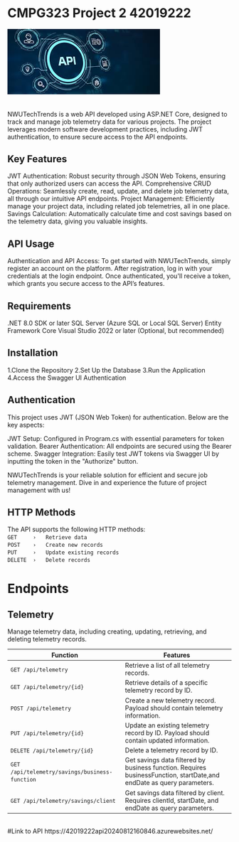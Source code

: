 # CMPG323 Project 2 42019222

![image](https://github.com/FLEXBABY88/Project-2-cmpg-323/blob/main/API_LOGO.jpg)
######
NWUTechTrends is a web API developed using ASP.NET Core, designed to track and manage job telemetry data for various projects. The project leverages modern software development practices, including JWT authentication, to ensure secure access to the API endpoints.


## Key Features
JWT Authentication: Robust security through JSON Web Tokens, ensuring that only authorized users can access the API.
Comprehensive CRUD Operations: Seamlessly create, read, update, and delete job telemetry data, all through our intuitive API endpoints.
Project Management: Efficiently manage your project data, including related job telemetries, all in one place.
Savings Calculation: Automatically calculate time and cost savings based on the telemetry data, giving you valuable insights.

## API Usage
Authentication and API Access:
To get started with NWUTechTrends, simply register an account on the platform. After registration, log in with your credentials at the login endpoint. Once authenticated, you'll receive a token, which grants you secure access to the API’s features.


## Requirements
.NET 8.0 SDK or later
SQL Server (Azure SQL or Local SQL Server)
Entity Framework Core
Visual Studio 2022 or later (Optional, but recommended)
  
  
## Installation
  
1.Clone the Repository
2.Set Up the Database
3.Run the Application
4.Access the Swagger UI
Authentication

## Authentication

This project uses JWT (JSON Web Token) for authentication. Below are the key aspects:

  JWT Setup: Configured in Program.cs with essential parameters for token validation.
  Bearer Authentication: All endpoints are secured using the Bearer scheme.
  Swagger Integration: Easily test JWT tokens via Swagger UI by inputting the token in the "Authorize" button.

NWUTechTrends is your reliable solution for efficient and secure job telemetry management. Dive in and experience the future of project management with us!

    

## HTTP Methods 
The API supports the following HTTP methods: </br>
```GET     ›   Retrieve data``` </br>
```POST    ›   Create new records``` </br>
```PUT     ›   Update existing records``` </br>
```DELETE  ›   Delete records``` </br>


# Endpoints
## Telemetry
Manage telemetry data, including creating, updating, retrieving, and deleting telemetry records.

|        Function                                  |                              Features                                                                                |
|--------------------------------------------------|----------------------------------------------------------------------------------------------------------------------|
|```GET /api/telemetry```                          |  Retrieve a list of all telemetry records.                                                                           |
|```GET /api/telemetry/{id}```                     |Retrieve details of a specific telemetry record by ID.                                                                |
|```POST /api/telemetry```                         |Create a new telemetry record. Payload should contain telemetry information.                                          |
|```PUT /api/telemetry/{id}```                     |Update an existing telemetry record by ID. Payload should contain updated information.                                | 
|```DELETE /api/telemetry/{id}```                  | Delete a telemetry record by ID.                                                                                     |
|```GET /api/telemetry/savings/business-function```| Get savings data filtered by business function. Requires businessFunction, startDate,and endDate as query parameters.|
|```GET /api/telemetry/savings/client```           | Get savings data filtered by client. Requires clientId, startDate, and endDate as query parameters.                  |

</br>
#Link to API
https://42019222api20240812160846.azurewebsites.net/
